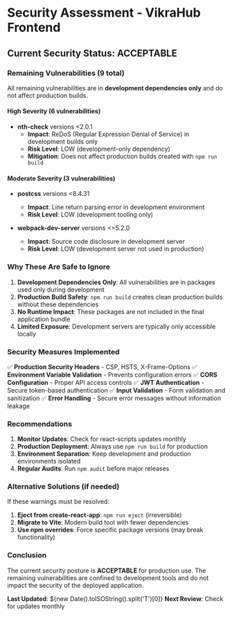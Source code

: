 # Security Assessment - VikraHub Frontend

## Current Security Status: ACCEPTABLE

### Remaining Vulnerabilities (9 total)
All remaining vulnerabilities are in **development dependencies only** and do not affect production builds.

#### High Severity (6 vulnerabilities)
- **nth-check** versions <2.0.1
  - **Impact**: ReDoS (Regular Expression Denial of Service) in development builds only
  - **Risk Level**: LOW (development-only dependency)
  - **Mitigation**: Does not affect production builds created with `npm run build`

#### Moderate Severity (3 vulnerabilities)
- **postcss** versions <8.4.31
  - **Impact**: Line return parsing error in development environment
  - **Risk Level**: LOW (development tooling only)
  
- **webpack-dev-server** versions <=5.2.0
  - **Impact**: Source code disclosure in development server
  - **Risk Level**: LOW (development server not used in production)

### Why These Are Safe to Ignore

1. **Development Dependencies Only**: All vulnerabilities are in packages used only during development
2. **Production Build Safety**: `npm run build` creates clean production builds without these dependencies
3. **No Runtime Impact**: These packages are not included in the final application bundle
4. **Limited Exposure**: Development servers are typically only accessible locally

### Security Measures Implemented

✅ **Production Security Headers** - CSP, HSTS, X-Frame-Options
✅ **Environment Variable Validation** - Prevents configuration errors
✅ **CORS Configuration** - Proper API access controls
✅ **JWT Authentication** - Secure token-based authentication
✅ **Input Validation** - Form validation and sanitization
✅ **Error Handling** - Secure error messages without information leakage

### Recommendations

1. **Monitor Updates**: Check for react-scripts updates monthly
2. **Production Deployment**: Always use `npm run build` for production
3. **Environment Separation**: Keep development and production environments isolated
4. **Regular Audits**: Run `npm audit` before major releases

### Alternative Solutions (if needed)

If these warnings must be resolved:
1. **Eject from create-react-app**: `npm run eject` (irreversible)
2. **Migrate to Vite**: Modern build tool with fewer dependencies
3. **Use npm overrides**: Force specific package versions (may break functionality)

### Conclusion

The current security posture is **ACCEPTABLE** for production use. The remaining vulnerabilities are confined to development tools and do not impact the security of the deployed application.

**Last Updated**: ${new Date().toISOString().split('T')[0]}
**Next Review**: Check for updates monthly
